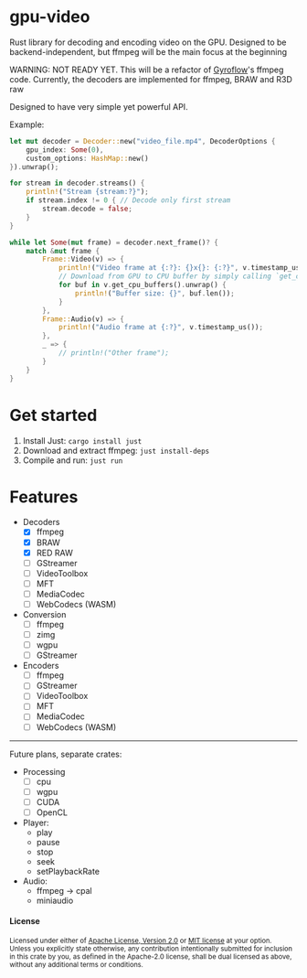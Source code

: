# gpu-video
Rust library for decoding and encoding video on the GPU. Designed to be backend-independent, but ffmpeg will be the main focus at the beginning

WARNING: NOT READY YET. This will be a refactor of [Gyroflow](https://github.com/gyroflow/gyroflow/)'s ffmpeg code. Currently, the decoders are implemented for ffmpeg, BRAW and R3D raw

Designed to have very simple yet powerful API.

Example:
```rust
let mut decoder = Decoder::new("video_file.mp4", DecoderOptions {
    gpu_index: Some(0),
    custom_options: HashMap::new()
}).unwrap();

for stream in decoder.streams() {
    println!("Stream {stream:?}");
    if stream.index != 0 { // Decode only first stream
        stream.decode = false;
    }
}

while let Some(mut frame) = decoder.next_frame()? {
    match &mut frame {
        Frame::Video(v) => {
            println!("Video frame at {:?}: {}x{}: {:?}", v.timestamp_us(), v.width(), v.height(), v.format());
            // Download from GPU to CPU buffer by simply calling `get_cpu_buffers`
            for buf in v.get_cpu_buffers().unwrap() {
                println!("Buffer size: {}", buf.len());
            }
        },
        Frame::Audio(v) => {
            println!("Audio frame at {:?}", v.timestamp_us());
        },
        _ => {
            // println!("Other frame");
        }
    }
}
```

# Get started
1. Install Just: `cargo install just`
2. Download and extract ffmpeg: `just install-deps`
3. Compile and run: `just run`

# Features

- Decoders
    - [x] ffmpeg
    - [x] BRAW
    - [x] RED RAW
    - [ ] GStreamer
    - [ ] VideoToolbox
    - [ ] MFT
    - [ ] MediaCodec
    - [ ] WebCodecs (WASM)

- Conversion
    - [ ] ffmpeg
    - [ ] zimg
    - [ ] wgpu
    - [ ] GStreamer

- Encoders
    - [ ] ffmpeg
    - [ ] GStreamer
    - [ ] VideoToolbox
    - [ ] MFT
    - [ ] MediaCodec
    - [ ] WebCodecs (WASM)

----------------

Future plans, separate crates:
- Processing
    - [ ] cpu
    - [ ] wgpu
    - [ ] CUDA
    - [ ] OpenCL
- Player:
    - play
    - pause
    - stop
    - seek
    - setPlaybackRate
- Audio:
    - ffmpeg -> cpal
    - miniaudio


#### License

<sup>
Licensed under either of <a href="LICENSE-APACHE">Apache License, Version
2.0</a> or <a href="LICENSE-MIT">MIT license</a> at your option.
</sup>

<br>

<sub>
Unless you explicitly state otherwise, any contribution intentionally submitted
for inclusion in this crate by you, as defined in the Apache-2.0 license, shall
be dual licensed as above, without any additional terms or conditions.
</sub>